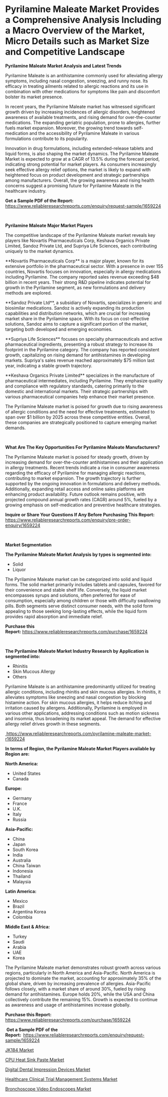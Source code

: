 <p><h1>Pyrilamine Maleate Market Provides a Comprehensive Analysis Including a Macro Overview of the Market, Micro Details such as Market Size and Competitive Landscape</h1></p><p><strong>Pyrilamine Maleate Market Analysis and Latest Trends</strong></p>
<p><p>Pyrilamine Maleate is an antihistamine commonly used for alleviating allergy symptoms, including nasal congestion, sneezing, and runny nose. Its efficacy in treating ailments related to allergic reactions and its use in combination with other medications for symptoms like pain and discomfort bolster its market presence. </p><p>In recent years, the Pyrilamine Maleate market has witnessed significant growth driven by increasing incidences of allergic disorders, heightened awareness of available treatments, and rising demand for over-the-counter medications. The expanding geriatric population, prone to allergies, further fuels market expansion. Moreover, the growing trend towards self-medication and the accessibility of Pyrilamine Maleate in various formulations contribute to its popularity.</p><p>Innovation in drug formulations, including extended-release tablets and liquid forms, is also shaping the market dynamics. The Pyrilamine Maleate Market is expected to grow at a CAGR of 13.5% during the forecast period, indicating strong potential for market players. As consumers increasingly seek effective allergy relief options, the market is likely to expand with heightened focus on product development and strategic partnerships among manufacturers. Overall, the growing awareness and rising health concerns suggest a promising future for Pyrilamine Maleate in the healthcare industry.</p></p>
<p><strong>Get a Sample PDF of the Report:&nbsp;</strong> <a href="https://www.reliableresearchreports.com/enquiry/request-sample/1659224?utm_campaign=113&utm_medium=2&utm_source=Github&utm_content=ia&utm_term=08112024&utm_id=pyrilamine-maleate">https://www.reliableresearchreports.com/enquiry/request-sample/1659224</a></p>
<p>&nbsp;</p>
<p><strong>Pyrilamine Maleate Major Market Players</strong></p>
<p><p>The competitive landscape of the Pyrilamine Maleate market reveals key players like Novartis Pharmaceuticals Corp, Keshava Organics Private Limited, Sandoz Private Ltd, and Supriya Life Sciences, each contributing uniquely to the market dynamics.</p><p>**Novartis Pharmaceuticals Corp** is a major player, known for its extensive portfolio in the pharmaceutical sector. With a presence in over 155 countries, Novartis focuses on innovation, especially in allergy medications including Pyrilamine. The company reported sales revenue exceeding $48 billion in recent years. Their strong R&D pipeline indicates potential for growth in the Pyrilamine segment, as new formulations and delivery methods are explored.</p><p>**Sandoz Private Ltd**, a subsidiary of Novartis, specializes in generic and biosimilar medications. Sandoz is actively expanding its production capabilities and distribution networks, which are crucial for increasing market share in the Pyrilamine space. With its focus on cost-effective solutions, Sandoz aims to capture a significant portion of the market, targeting both developed and emerging economies.</p><p>**Supriya Life Sciences** focuses on specialty pharmaceuticals and active pharmaceutical ingredients, presenting a robust strategy to increase its footprint in the Pyrilamine category. The company has reported consistent growth, capitalizing on rising demand for antihistamines in developing markets. Supriya's sales revenue reached approximately $75 million last year, indicating a stable growth trajectory.</p><p>**Keshava Organics Private Limited** specializes in the manufacture of pharmaceutical intermediates, including Pyrilamine. They emphasize quality and compliance with regulatory standards, catering primarily to the domestic and international markets. Their strategic partnerships with various pharmaceutical companies help enhance their market presence.</p><p>The Pyrilamine Maleate market is poised for growth due to rising awareness of allergic conditions and the need for effective treatments, estimated to span over $1 billion by 2025 across these competitive entities. Overall, these companies are strategically positioned to capture emerging market demands.</p></p>
<p>&nbsp;</p>
<p><strong>What Are The Key Opportunities For Pyrilamine Maleate Manufacturers?</strong></p>
<p><p>The Pyrilamine Maleate market is poised for steady growth, driven by increasing demand for over-the-counter antihistamines and their application in allergy treatments. Recent trends indicate a rise in consumer awareness regarding the efficacy of Pyrilamine for managing allergic reactions, contributing to market expansion. The growth trajectory is further supported by the ongoing innovation in formulations and delivery methods. Additionally, expanding retail access and online sales platforms are enhancing product availability. Future outlook remains positive, with projected compound annual growth rates (CAGR) around 5%, fueled by a growing emphasis on self-medication and preventive healthcare strategies.</p></p>
<p><strong>Inquire or Share Your Questions If Any Before Purchasing This Report:</strong> <a href="https://www.reliableresearchreports.com/enquiry/pre-order-enquiry/1659224?utm_campaign=113&utm_medium=2&utm_source=Github&utm_content=ia&utm_term=08112024&utm_id=pyrilamine-maleate">https://www.reliableresearchreports.com/enquiry/pre-order-enquiry/1659224</a></p>
<p>&nbsp;</p>
<p><strong>Market Segmentation</strong></p>
<p><strong>The Pyrilamine Maleate Market Analysis by types is segmented into:</strong></p>
<p><ul><li>Solid</li><li>Liquor</li></ul></p>
<p><p>The Pyrilamine Maleate market can be categorized into solid and liquid forms. The solid market primarily includes tablets and capsules, favored for their convenience and stable shelf life. Conversely, the liquid market encompasses syrups and solutions, often preferred for ease of consumption, especially among children or those with difficulty swallowing pills. Both segments serve distinct consumer needs, with the solid form appealing to those seeking long-lasting effects, while the liquid form provides rapid absorption and immediate relief.</p></p>
<p><strong>Purchase this Report:&nbsp;</strong><a href="https://www.reliableresearchreports.com/purchase/1659224?utm_campaign=113&utm_medium=2&utm_source=Github&utm_content=ia&utm_term=08112024&utm_id=pyrilamine-maleate">https://www.reliableresearchreports.com/purchase/1659224</a></p>
<p>&nbsp;</p>
<p><strong>The Pyrilamine Maleate Market Industry Research by Application is segmented into:</strong></p>
<p><ul><li>Rhinitis</li><li>Skin Mucous Allergy</li><li>Others</li></ul></p>
<p><p>Pyrilamine Maleate is an antihistamine predominantly utilized for treating allergic conditions, including rhinitis and skin mucous allergies. In rhinitis, it alleviates symptoms like sneezing and nasal congestion by blocking histamine action. For skin mucous allergies, it helps reduce itching and irritation caused by allergens. Additionally, Pyrilamine is employed in various other applications, addressing conditions such as motion sickness and insomnia, thus broadening its market appeal. The demand for effective allergy relief drives growth in these segments.</p></p>
<p><a href="https://www.reliableresearchreports.com/pyrilamine-maleate-market-r1659224?utm_campaign=113&utm_medium=2&utm_source=Github&utm_content=ia&utm_term=08112024&utm_id=pyrilamine-maleate">&nbsp;https://www.reliableresearchreports.com/pyrilamine-maleate-market-r1659224</a></p>
<p><strong>In terms of Region, the Pyrilamine Maleate Market Players available by Region are:</strong></p>
<p>
    <p> <strong> North America: </strong>
        <ul>
            <li>United States</li>
            <li>Canada</li>
        </ul>
        </p> 
    <p> <strong> Europe: </strong>
        <ul>
            <li>Germany</li>
            <li>France</li>
            <li>U.K.</li>
            <li>Italy</li>
            <li>Russia</li>
        </ul>
        </p> 
    <p> <strong> Asia-Pacific: </strong>
        <ul>
            <li>China</li>
            <li>Japan</li>
            <li>South Korea</li>
            <li>India</li>
            <li>Australia</li>
            <li>China Taiwan</li>
            <li>Indonesia</li>
            <li>Thailand</li>
            <li>Malaysia</li>
        </ul>
        </p> 
    <p> <strong> Latin America: </strong>
        <ul>
            <li>Mexico</li>
            <li>Brazil</li>
            <li>Argentina Korea</li>
            <li>Colombia</li>
        </ul>
        </p> 
    <p> <strong> Middle East & Africa: </strong>
        <ul>
            <li>Turkey</li>
            <li>Saudi</li>
            <li>Arabia</li>
            <li>UAE</li>
            <li>Korea</li>
        </ul>
    </p>
    </p>
<p><p>The Pyrilamine Maleate market demonstrates robust growth across various regions, particularly in North America and Asia-Pacific. North America is projected to dominate the market, accounting for approximately 35% of the global share, driven by increasing prevalence of allergies. Asia-Pacific follows closely, with a market share of around 30%, fueled by rising demand for antihistamines. Europe holds 20%, while the USA and China collectively contribute the remaining 15%. Growth is expected to continue as awareness and usage of antihistamines increase globally.</p></p>
<p><strong>Purchase this Report: </strong><a href="https://www.reliableresearchreports.com/purchase/1659224?utm_campaign=113&utm_medium=2&utm_source=Github&utm_content=ia&utm_term=08112024&utm_id=pyrilamine-maleate">https://www.reliableresearchreports.com/purchase/1659224</a></p>
<p>&nbsp;<strong>Get a Sample PDF of the Report:&nbsp;&nbsp;</strong><a href="https://www.reliableresearchreports.com/enquiry/request-sample/1659224?utm_campaign=113&utm_medium=2&utm_source=Github&utm_content=ia&utm_term=08112024&utm_id=pyrilamine-maleate">https://www.reliableresearchreports.com/enquiry/request-sample/1659224</a></p>
<p><strong></strong></p>
<p><p><a href="https://github.com/RuthLucas64/Market-Research-Report-List-1/blob/main/jk184-market.md?utm_campaign=113&utm_medium=2&utm_source=Github&utm_content=ia&utm_term=08112024&utm_id=pyrilamine-maleate">JK184 Market</a></p><p><a href="https://github.com/NathanColeman327/Market-Research-Report-List-1/blob/main/cpu-heat-sink-paste-market.md?utm_campaign=113&utm_medium=2&utm_source=Github&utm_content=ia&utm_term=08112024&utm_id=pyrilamine-maleate">CPU Heat Sink Paste Market</a></p><p><a href="https://issuu.com/reportprime-2/docs/digital-dental-impression-devices-m_2fad332a3e2ba9?utm_campaign=113&utm_medium=2&utm_source=Github&utm_content=ia&utm_term=08112024&utm_id=pyrilamine-maleate">Digital Dental Impression Devices Market</a></p><p><a href="https://issuu.com/reportprime-2/docs/healthcare-clinical-trial-managemen_76f03ea1a4a0a1?utm_campaign=113&utm_medium=2&utm_source=Github&utm_content=ia&utm_term=08112024&utm_id=pyrilamine-maleate">Healthcare Clinical Trial Management Systems Market</a></p><p><a href="https://issuu.com/reportprime-2/docs/bronchoscope-video-endoscopes-marke_2afce2f3088fb2?utm_campaign=113&utm_medium=2&utm_source=Github&utm_content=ia&utm_term=08112024&utm_id=pyrilamine-maleate">Bronchoscope Video Endoscopes Market</a></p></p>